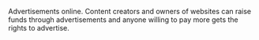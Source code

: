 Advertisements online. Content creators and owners of websites can raise funds through advertisements and anyone willing to pay more gets the rights to advertise.